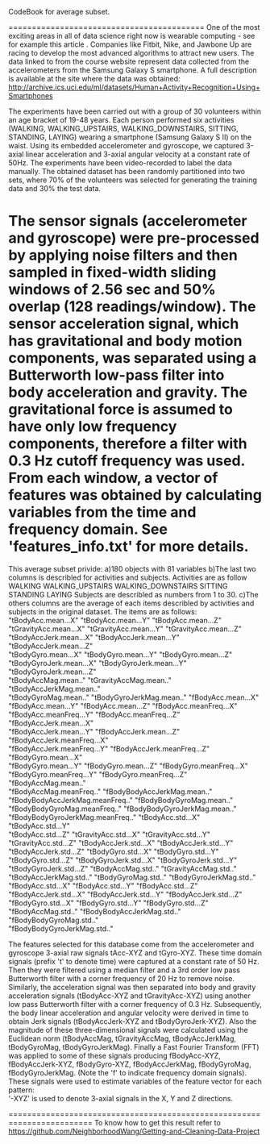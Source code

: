 CodeBook for average subset.

==========================================
One of the most exciting areas in all of data science right now is wearable computing - see for example this article . Companies like Fitbit, Nike, and Jawbone Up are racing to develop the most advanced algorithms to attract new users. The data linked to from the course website represent data collected from the accelerometers from the Samsung Galaxy S smartphone. A full description is available at the site where the data was obtained: 
http://archive.ics.uci.edu/ml/datasets/Human+Activity+Recognition+Using+Smartphones

The experiments have been carried out with a group of 30 volunteers within an age bracket of 19-48 years. Each person performed six activities (WALKING, WALKING_UPSTAIRS, WALKING_DOWNSTAIRS, SITTING, STANDING, LAYING) wearing a smartphone (Samsung Galaxy S II) on the waist. Using its embedded accelerometer and gyroscope, we captured 3-axial linear acceleration and 3-axial angular velocity at a constant rate of 50Hz. The experiments have been video-recorded to label the data manually. The obtained dataset has been randomly partitioned into two sets, where 70% of the volunteers was selected for generating the training data and 30% the test data. 

The sensor signals (accelerometer and gyroscope) were pre-processed by applying noise filters and then sampled in fixed-width sliding windows of 2.56 sec and 50% overlap (128 readings/window). The sensor acceleration signal, which has gravitational and body motion components, was separated using a Butterworth low-pass filter into body acceleration and gravity. The gravitational force is assumed to have only low frequency components, therefore a filter with 0.3 Hz cutoff frequency was used. From each window, a vector of features was obtained by calculating variables from the time and frequency domain. See 'features_info.txt' for more details. 
==========================================================================================
This average subset privide:
a)180 objects with 81 variables
b)The last two columns is describled for activities and subjects.
  Activities are as follow WALKING WALKING_UPSTAIRS WALKING_DOWNSTAIRS SITTING STANDING LAYING
  Subjects are describled as numbers from 1 to 30.
c)The others columns are the average of each items describled by activities and subjects in the original dataset.
  The items are as follows:
  "tBodyAcc.mean...X"               "tBodyAcc.mean...Y"               "tBodyAcc.mean...Z"              
  "tGravityAcc.mean...X"            "tGravityAcc.mean...Y"            "tGravityAcc.mean...Z"           
  "tBodyAccJerk.mean...X"           "tBodyAccJerk.mean...Y"           "tBodyAccJerk.mean...Z"          
  "tBodyGyro.mean...X"              "tBodyGyro.mean...Y"              "tBodyGyro.mean...Z"             
  "tBodyGyroJerk.mean...X"          "tBodyGyroJerk.mean...Y"          "tBodyGyroJerk.mean...Z"         
  "tBodyAccMag.mean.."              "tGravityAccMag.mean.."           "tBodyAccJerkMag.mean.."         
  "tBodyGyroMag.mean.."             "tBodyGyroJerkMag.mean.."         "fBodyAcc.mean...X"              
  "fBodyAcc.mean...Y"               "fBodyAcc.mean...Z"               "fBodyAcc.meanFreq...X"          
  "fBodyAcc.meanFreq...Y"           "fBodyAcc.meanFreq...Z"           "fBodyAccJerk.mean...X"          
  "fBodyAccJerk.mean...Y"           "fBodyAccJerk.mean...Z"           "fBodyAccJerk.meanFreq...X"      
  "fBodyAccJerk.meanFreq...Y"       "fBodyAccJerk.meanFreq...Z"       "fBodyGyro.mean...X"             
  "fBodyGyro.mean...Y"              "fBodyGyro.mean...Z"              "fBodyGyro.meanFreq...X"         
  "fBodyGyro.meanFreq...Y"          "fBodyGyro.meanFreq...Z"          "fBodyAccMag.mean.."             
  "fBodyAccMag.meanFreq.."          "fBodyBodyAccJerkMag.mean.."      "fBodyBodyAccJerkMag.meanFreq.." 
  "fBodyBodyGyroMag.mean.."         "fBodyBodyGyroMag.meanFreq.."     "fBodyBodyGyroJerkMag.mean.."    
  "fBodyBodyGyroJerkMag.meanFreq.." "tBodyAcc.std...X"                "tBodyAcc.std...Y"               
  "tBodyAcc.std...Z"                "tGravityAcc.std...X"             "tGravityAcc.std...Y"            
  "tGravityAcc.std...Z"             "tBodyAccJerk.std...X"            "tBodyAccJerk.std...Y"           
  "tBodyAccJerk.std...Z"            "tBodyGyro.std...X"               "tBodyGyro.std...Y"              
  "tBodyGyro.std...Z"               "tBodyGyroJerk.std...X"           "tBodyGyroJerk.std...Y"          
  "tBodyGyroJerk.std...Z"           "tBodyAccMag.std.."               "tGravityAccMag.std.."           
  "tBodyAccJerkMag.std.."           "tBodyGyroMag.std.."              "tBodyGyroJerkMag.std.."         
  "fBodyAcc.std...X"                "fBodyAcc.std...Y"                "fBodyAcc.std...Z"               
  "fBodyAccJerk.std...X"            "fBodyAccJerk.std...Y"            "fBodyAccJerk.std...Z"           
  "fBodyGyro.std...X"               "fBodyGyro.std...Y"               "fBodyGyro.std...Z"              
  "fBodyAccMag.std.."               "fBodyBodyAccJerkMag.std.."       "fBodyBodyGyroMag.std.."         
  "fBodyBodyGyroJerkMag.std.."
  
The features selected for this database come from the accelerometer and gyroscope 3-axial raw signals tAcc-XYZ and tGyro-XYZ. These time domain signals (prefix 't' to denote time) were captured at a constant rate of 50 Hz. Then they were filtered using a median filter and a 3rd order low pass Butterworth filter with a corner frequency of 20 Hz to remove noise. Similarly, the acceleration signal was then separated into body and gravity acceleration signals (tBodyAcc-XYZ and tGravityAcc-XYZ) using another low pass Butterworth filter with a corner frequency of 0.3 Hz. 
Subsequently, the body linear acceleration and angular velocity were derived in time to obtain Jerk signals (tBodyAccJerk-XYZ and tBodyGyroJerk-XYZ). Also the magnitude of these three-dimensional signals were calculated using the Euclidean norm (tBodyAccMag, tGravityAccMag, tBodyAccJerkMag, tBodyGyroMag, tBodyGyroJerkMag). 
Finally a Fast Fourier Transform (FFT) was applied to some of these signals producing fBodyAcc-XYZ, fBodyAccJerk-XYZ, fBodyGyro-XYZ, fBodyAccJerkMag, fBodyGyroMag, fBodyGyroJerkMag. (Note the 'f' to indicate frequency domain signals). 
These signals were used to estimate variables of the feature vector for each pattern:  
'-XYZ' is used to denote 3-axial signals in the X, Y and Z directions.

========================================================================
To know how to get this result refer to https://github.com/NeighborhoodWang/Getting-and-Cleaning-Data-Project
